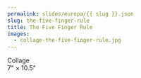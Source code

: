 ```yaml
---
permalink: slides/europa/{{ slug }}.json
slug: the-five-finger-rule
title: The Five Finger Rule
images:
  - collage-the-five-finger-rule.jpg
---
```

Collage  
7" × 10.5"